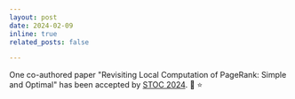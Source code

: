 ```yaml
---
layout: post
date: 2024-02-09
inline: true
related_posts: false

---
```


One co-authored paper "Revisiting Local Computation of PageRank: Simple and Optimal" has been accepted by [STOC 2024](http://acm-stoc.org/stoc2024). :tada: :star:

